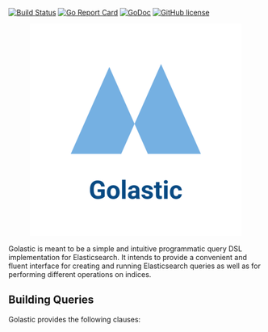 [![Build Status](https://travis-ci.org/alejandro-carstens/golastic.svg?branch=master)](https://travis-ci.org/alejandro-carstens/golastic) [![Go Report Card](https://goreportcard.com/badge/github.com/alejandro-carstens/golastic)](https://goreportcard.com/report/github.com/alejandro-carstens/golastic) [![GoDoc](https://godoc.org/github.com/alejandro-carstens/golastic?status.svg)](https://godoc.org/github.com/alejandro-carstens/golastic) [![GitHub license](https://img.shields.io/badge/license-MIT-blue.svg)](https://github.com/alejandro-carstens/golastic/blob/master/LICENSE)

<p align="center">
  <img src="https://github.com/alejandro-carstens/golastic/blob/master/logo.png">
</p>

Golastic is meant to be a simple and intuitive programmatic query DSL implementation for Elasticsearch. It intends to provide a convenient and fluent interface for creating and running Elasticsearch queries as well as for performing different operations on indices.

## Building Queries

Golastic provides the following clauses:
